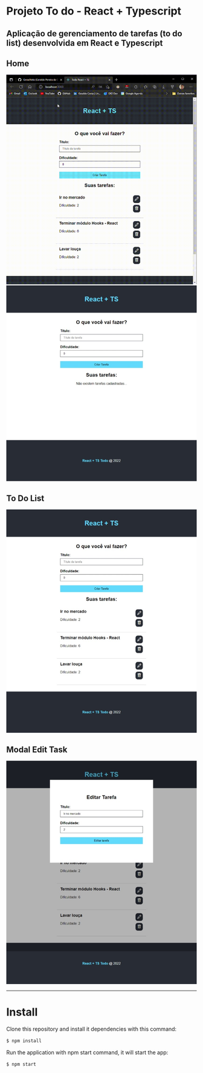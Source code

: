 # Projeto To do - React + Typescript

## Aplicação de gerenciamento de tarefas (to do list) desenvolvida em React e Typescript

## Home

<img src="public/todo.gif" />

<img src="public/todohome.jpeg" />

## To Do List

<img src="public/todolist.jpeg" />

## Modal Edit Task

<img src="public/todomodal.jpeg" />

<hr>

# Install

Clone this repository and install it dependencies with this command:
```sh
$ npm install
```
Run the application with npm start command, it will start the app:
```sh
$ npm start
```